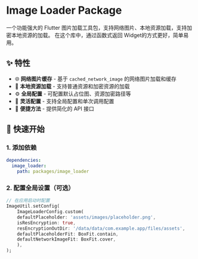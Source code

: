 # Image Loader Package

一个功能强大的 Flutter 图片加载工具包，支持网络图片、本地资源加载，支持加密本地资源的加载。
在这个库中，通过函数式返回 Widget的方式更好，简单易用。


## ✨ 特性

- 🌐 **网络图片缓存** - 基于 `cached_network_image` 的网络图片加载和缓存
- 📁 **本地资源加载** - 支持普通资源和加密资源的加载
- ⚙️ **全局配置** - 可配置默认占位图、资源加密路径等
- 🎯 **灵活配置** - 支持全局配置和单次调用配置
- 🚀 **便捷方法** - 提供简化的 API 接口

## 🚀 快速开始

### 1. 添加依赖

```yaml
dependencies:
  image_loader:
    path: packages/image_loader
```

### 2. 配置全局设置（可选）

```dart
// 在应用启动时配置
ImageUtil.setConfig(
    ImageLoaderConfig.custom(
    defaultPlaceholder: 'assets/images/placeholder.png',
    isResEncryption: true,
    resEncryptionOutDir: '/data/data/com.example.app/files/assets',
    defaultPlaceholderFit: BoxFit.contain,
    defaultNetworkImageFit: BoxFit.cover,
    ),
);
```